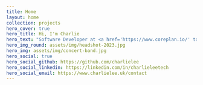 ```yaml
---
title: Home
layout: home
collection: projects
hero_cover: true
hero_title: Hi, I'm Charlie
hero_text: "Software Developer at <a href='https://www.coreplan.io/' target='_blank'>CorePlan</a><br>Computer Science Graduate<br>Clarinet & Saxophone Enthusiast"
hero_img_round: assets/img/headshot-2023.jpg
hero_img: assets/img/concert-band.jpg
hero_social: true
hero_social_github: https://github.com/charlielee
hero_social_linkedin: https://linkedin.com/in/charlieleetech
hero_social_email: https://www.charlielee.uk/contact
---
```

